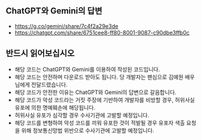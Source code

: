 ## ChatGPT와 Gemini의 답변
- https://g.co/gemini/share/7c4f2a29e3de
- https://chatgpt.com/share/6751cee8-ff80-8001-9087-c90dbe3ffb0c

## 반드시 읽어보십시오
- 해당 코드는 ChatGPT와 Gemini를 이용하여 작성된 코드입니다.
- 해당 코드는 안전하며 다운로드 받아도 됩니다. 당 개발자는 팬심으로 김예원 배우님에게 전달드렸습니다.
- 해당 코드가 안전한 이유는 ChatGPT와 Gemini의 답변으로 갈음합니다.
- 해당 코드가 악성 코드라는 거짓 주장에 기반하여 개발자를 비방할 경우, 허위사실 유포에 의한 명예훼손에 해당됩니다.
- 허위사실 유포가 심각할 경우 수사기관에 고발할 예정입니다. 
- 해당 코드를 변형하여 악성 코드를 끼워 유포한 것이 적발될 경우 유포자 색출 요청을 위해 정보통신망법 위반으로 수사기관에 고발할 예정입니다.
